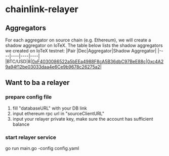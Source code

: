 # chainlink-relayer
## Aggregators
For each aggregator on source chain (e.g. Ethereum), we will create a shadow aggregator on IoTeX. The table below lists the shadow aggregators we created on IoTeX testnet:
|Pair |Dec|Aggregator|Shadow Aggregator|
|----|----|----|----|
|BTC/USD|8|[0xF4030086522a5bEEa4988F8cA5B36dbC97BeE88c](https://etherscan.io/address/0xF4030086522a5bEEa4988F8cA5B36dbC97BeE88c)|[0xc4A29a94f12be03033daa4e6Ce9b9678c26275a2](https://iotexscan.io/address/0xc4A29a94f12be03033daa4e6Ce9b9678c26275a2)|


## Want to ba a relayer
### prepare config file
1. fill "databaseURL" with your DB link
2. input ethereum rpc url in "sourceClientURL"
3. input your relayer private key, make sure the account has sufficient balance 
### start relayer service
go run main.go -config config.yaml
